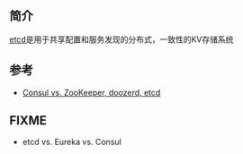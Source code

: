 
## 简介

[etcd](https://coreos.com/etcd/)是用于共享配置和服务发现的分布式，一致性的KV存储系统


## 参考

* [Consul vs. ZooKeeper, doozerd, etcd](https://www.consul.io/intro/vs/zookeeper.html)


## FIXME

* etcd vs. Eureka vs. Consul